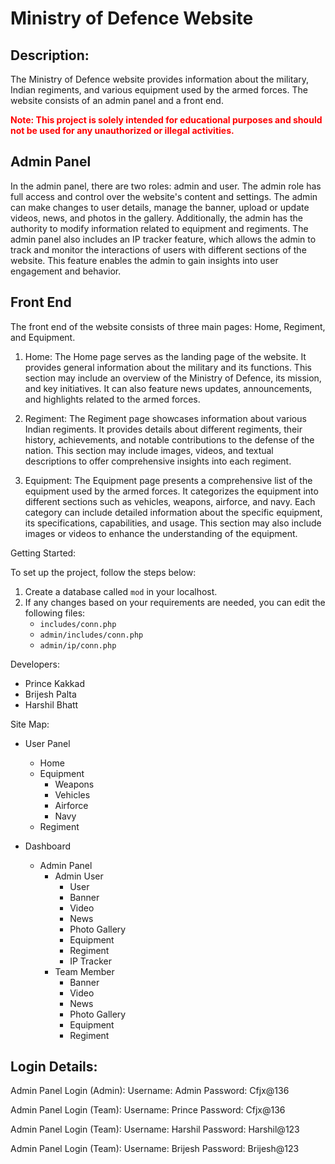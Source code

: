 # Ministry of Defence Website

## Description:

The Ministry of Defence website provides information about the military, Indian regiments, and various equipment used by the armed forces. The website consists of an admin panel and a front end.

<font color="red">**Note: This project is solely intended for educational purposes and should not be used for any unauthorized or illegal activities.**</font>

## Admin Panel

In the admin panel, there are two roles: admin and user. The admin role has full access and control over the website's content and settings. The admin can make changes to user details, manage the banner, upload or update videos, news, and photos in the gallery. Additionally, the admin has the authority to modify information related to equipment and regiments. The admin panel also includes an IP tracker feature, which allows the admin to track and monitor the interactions of users with different sections of the website. This feature enables the admin to gain insights into user engagement and behavior.

## Front End

The front end of the website consists of three main pages: Home, Regiment, and Equipment.

1. Home: The Home page serves as the landing page of the website. It provides general information about the military and its functions. This section may include an overview of the Ministry of Defence, its mission, and key initiatives. It can also feature news updates, announcements, and highlights related to the armed forces.

2. Regiment: The Regiment page showcases information about various Indian regiments. It provides details about different regiments, their history, achievements, and notable contributions to the defense of the nation. This section may include images, videos, and textual descriptions to offer comprehensive insights into each regiment.

3. Equipment: The Equipment page presents a comprehensive list of the equipment used by the armed forces. It categorizes the equipment into different sections such as vehicles, weapons, airforce, and navy. Each category can include detailed information about the specific equipment, its specifications, capabilities, and usage. This section may also include images or videos to enhance the understanding of the equipment.

Getting Started:

To set up the project, follow the steps below:

1. Create a database called `mod` in your localhost.
2. If any changes based on your requirements are needed, you can edit the following files:
   - `includes/conn.php`
   - `admin/includes/conn.php`
   - `admin/ip/conn.php`

Developers:

- Prince Kakkad
- Brijesh Palta
- Harshil Bhatt

Site Map:

- User Panel
  - Home
  - Equipment
    - Weapons
    - Vehicles
    - Airforce
    - Navy
  - Regiment

- Dashboard
  - Admin Panel
    - Admin User
      - User
      - Banner
      - Video
      - News
      - Photo Gallery
      - Equipment
      - Regiment
      - IP Tracker
    - Team Member
      - Banner
      - Video
      - News
      - Photo Gallery
      - Equipment
      - Regiment

## Login Details:

Admin Panel Login (Admin):
Username: Admin
Password: Cfjx@136

Admin Panel Login (Team):
Username: Prince
Password: Cfjx@136

Admin Panel Login (Team):
Username: Harshil
Password: Harshil@123

Admin Panel Login (Team):
Username: Brijesh
Password: Brijesh@123
